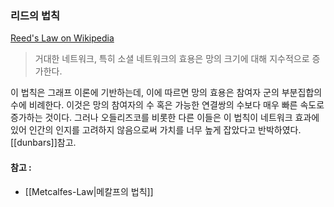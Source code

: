### 리드의 법칙

[Reed's Law on Wikipedia](https://en.wikipedia.org/wiki/Reed's_law)

> 거대한 네트워크, 특히 소셜 네트워크의 효용은 망의 크기에 대해 지수적으로 증가한다.

이 법칙은 그래프 이론에 기반하는데, 이에 따르면 망의 효용은 참여자 군의 부분집합의 수에 비례한다. 이것은 망의 참여자의 수 혹은 가능한 연결쌍의 수보다 매우 빠른 속도로 증가하는 것이다. 그러나 오들리즈코를 비롯한 다른 이들은 이 법칙이 네트워크 효과에 있어 인간의 인지를 고려하지 않음으로써 가치를 너무 높게 잡았다고 반박하였다. [[dunbars]]참고.

#### 참고 :
- [[Metcalfes-Law|메칼프의 법칙]]

<br>

